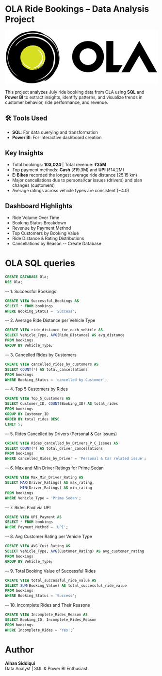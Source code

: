 # OLA Ride Bookings – Data Analysis Project
![OLA_LOGO](https://github.com/alhansidd70/OLA_Data_Analysis_Projects/blob/main/Ola%20logo.png)


This project analyzes July ride booking data from OLA using **SQL** and **Power BI** to extract insights, identify patterns, and visualize trends in customer behavior, ride performance, and revenue.

## 🛠 Tools Used
- **SQL**: For data querying and transformation
- **Power BI**: For interactive dashboard creation

##  Key Insights
- Total bookings: **103,024** | Total revenue: **₹35M**
- Top payment methods: **Cash** (₹19.3M) and **UPI** (₹14.2M)
- **E-Bikes** recorded the longest average ride distance (25.15 km)
- Major cancellations due to personal/car issues (drivers) and plan changes (customers)
- Average ratings across vehicle types are consistent (~4.0)

##  Dashboard Highlights
- Ride Volume Over Time
- Booking Status Breakdown
- Revenue by Payment Method
- Top Customers by Booking Value
- Ride Distance & Rating Distributions
- Cancellations by Reason
-- Create Database


# OLA SQL queries
```sql  
CREATE DATABASE Ola;
USE Ola;
```

-- 1. Successful Bookings
```sql
CREATE VIEW Successful_Bookings AS
SELECT * FROM bookings
WHERE Booking_Status = 'Success';
```

-- 2. Average Ride Distance per Vehicle Type
```sql
CREATE VIEW ride_distance_for_each_vehicle AS
SELECT Vehicle_Type, AVG(Ride_Distance) AS avg_distance
FROM bookings
GROUP BY Vehicle_Type;
```

-- 3. Cancelled Rides by Customers
```sql
CREATE VIEW cancelled_rides_by_customers AS
SELECT COUNT(*) AS total_cancellations
FROM bookings
WHERE Booking_Status = 'cancelled by Customer';
```

-- 4. Top 5 Customers by Rides
```sql
CREATE VIEW Top_5_Customers AS
SELECT Customer_ID, COUNT(Booking_ID) AS total_rides
FROM bookings
GROUP BY Customer_ID
ORDER BY total_rides DESC
LIMIT 5;
```

-- 5. Rides Cancelled by Drivers (Personal & Car Issues)
```sql
CREATE VIEW Rides_cancelled_by_Drivers_P_C_Issues AS
SELECT COUNT(*) AS total_driver_cancellations
FROM bookings
WHERE cancelled_Rides_by_Driver = 'Personal & Car related issue';
```

-- 6. Max and Min Driver Ratings for Prime Sedan
```sql
CREATE VIEW Max_Min_Driver_Rating AS
SELECT MAX(Driver_Ratings) AS max_rating,
       MIN(Driver_Ratings) AS min_rating
FROM bookings
WHERE Vehicle_Type = 'Prime Sedan';
```

-- 7. Rides Paid via UPI
```sql
CREATE VIEW UPI_Payment AS
SELECT * FROM bookings
WHERE Payment_Method = 'UPI';
```

-- 8. Avg Customer Rating per Vehicle Type
```sql
CREATE VIEW AVG_Cust_Rating AS
SELECT Vehicle_Type, AVG(Customer_Rating) AS avg_customer_rating
FROM bookings
GROUP BY Vehicle_Type;
```

-- 9. Total Booking Value of Successful Rides
```sql
CREATE VIEW total_successful_ride_value AS
SELECT SUM(Booking_Value) AS total_successful_ride_value
FROM bookings
WHERE Booking_Status = 'Success';
```

-- 10. Incomplete Rides and Their Reasons
```sql
CREATE VIEW Incomplete_Rides_Reason AS
SELECT Booking_ID, Incomplete_Rides_Reason
FROM bookings
WHERE Incomplete_Rides = 'Yes';`
```

# Author
**Alhan Siddiqui**  
Data Analyst | SQL & Power BI Enthusiast
